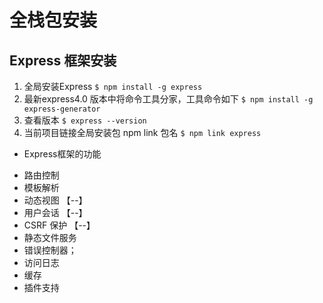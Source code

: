 # 全栈包安装
## Express 框架安装
1. 全局安装Express
`$ npm install -g express`
2. 最新express4.0 版本中将命令工具分家，工具命令如下
`$ npm install -g express-generator`
3. 查看版本
`$ express --version`
4. 当前项目链接全局安装包 npm link 包名
`$ npm link express`
+ Express框架的功能
 * 路由控制
 * 模板解析
 * 动态视图 【--】
 * 用户会话 【--】
 * CSRF 保护 【--】
 * 静态文件服务
 * 错误控制器；
 * 访问日志
 * 缓存
 * 插件支持
